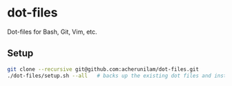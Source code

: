# dot-files
Dot-files for Bash, Git, Vim, etc.

## Setup
```bash
git clone --recursive git@github.com:acherunilam/dot-files.git
./dot-files/setup.sh --all   # backs up the existing dot files and installs the ones in this repo
```
